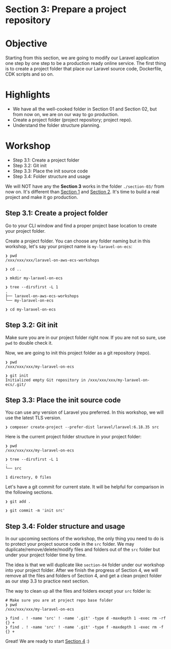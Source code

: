 # Section 3: Prepare a project repository

# Objective

Starting from this section, we are going to modify our Laravel application one step by one step to be a production ready online service. The first thing is to create a project folder that place our Laravel source code, Dockerfile, CDK scripts and so on.

# Highlights

- We have all the well-cooked folder in Section 01 and Section 02, but from now on, we are on our way to go production.
- Create a project folder (project repository; project repo).
- Understand the folder structure planning.

# Workshop

- Step 3.1: Create a project folder
- Step 3.2: Git init
- Step 3.3: Place the init source code
- Step 3.4: Folder structure and usage

We will NOT have any the **Section 3** works in the folder `./section-03/` from now on. It's different than [Section 1](../section-01/) and [Section 2](../section-02/). It's time to build a real project and make it go production.

## Step 3.1: Create a project folder

Go to your CLI window and find a proper project base location to create your project folder.

Create a project folder. You can choose any folder naming but in this workshop, let's say your project name is `my-laravel-on-ecs`:

```
❯ pwd
/xxx/xxx/xxx/laravel-on-aws-ecs-workshops

❯ cd ..

❯ mkdir my-laravel-on-ecs

❯ tree --dirsfirst -L 1
.
├── laravel-on-aws-ecs-workshops
└── my-laravel-on-ecs

❯ cd my-laravel-on-ecs
```

## Step 3.2: Git init

Make sure you are in our project folder right now. If you are not so sure, use `pwd` to double check it.

Now, we are going to init this project folder as a git repository (repo).

```
❯ pwd
/xxx/xxx/xxx/my-laravel-on-ecs

❯ git init
Initialized empty Git repository in /xxx/xxx/xxx/my-laravel-on-ecs/.git/
```

## Step 3.3: Place the init source code

You can use any version of Laravel you preferred. In this workshop, we will use the latest TLS version.

```
❯ composer create-project --prefer-dist laravel/laravel:6.18.35 src
```

Here is the current project folder structure in your project folder:

```
❯ pwd
/xxx/xxx/xxx/my-laravel-on-ecs

❯ tree --dirsfirst -L 1
.
└── src

1 directory, 0 files
```

Let's have a git commit for current state. It will be helpful for comparison in the following sections.

```
❯ git add .

❯ git commit -m 'init src'
```

## Step 3.4: Folder structure and usage

In our upcoming sections of the workshop, the only thing you need to do is to protect your project source code in the `src` folder. We may duplicate/remove/delete/modify files and folders out of the `src` folder but under your project folder time by time.

The idea is that we will duplicate like `section-04` folder under our workshop into your project folder. After we finish the progress of Section 4, we will remove all the files and folders of Section 4, and get a clean project folder as our step 3.3 to practice next section.

The way to clean up all the files and folders except your `src` folder is:

```
# Make sure you are at project repo base folder
❯ pwd
/xxx/xxx/xxx/my-laravel-on-ecs

❯ find . ! -name 'src' ! -name '.git' -type d -maxdepth 1 -exec rm -rf {} +
❯ find . ! -name 'src' ! -name '.git' -type f -maxdepth 1 -exec rm -f {} +
```

Great! We are ready to start [Section 4](../section-04/) :)